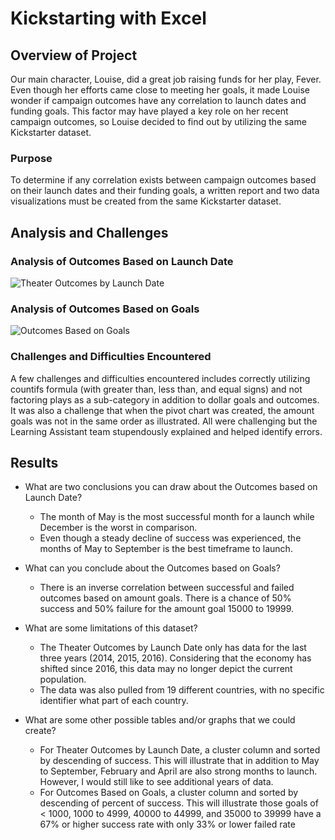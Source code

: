 # Kickstarting with Excel

## Overview of Project
Our main character, Louise, did a great job raising funds for her play, Fever. Even though her efforts came close to meeting her goals, it made Louise wonder if campaign outcomes have any correlation to launch dates and funding goals. This factor may have played a key role on her recent campaign outcomes, so Louise decided to find out by utilizing the same Kickstarter dataset.

### Purpose
To determine if any correlation exists between campaign outcomes based on their launch dates and their funding goals, a written report and two data visualizations must be created from the same Kickstarter dataset.

## Analysis and Challenges

### Analysis of Outcomes Based on Launch Date
![Theater Outcomes by Launch Date](https://github.com/lramirez1619/module-1-kickstarter-analysis/blob/fe3c58bc7b30099494ce59b23dfe4457d4a64cc0/Resources/Theater_Outcomes_vs_Launch.png)

### Analysis of Outcomes Based on Goals
![Outcomes Based on Goals](https://github.com/lramirez1619/module-1-kickstarter-analysis/blob/fe3c58bc7b30099494ce59b23dfe4457d4a64cc0/Resources/Outcomes%20Based%20on%20Goals.png)

### Challenges and Difficulties Encountered
A few challenges and difficulties encountered includes correctly utilizing countifs formula (with greater than, less than, and equal signs) and not factoring plays as a sub-category in addition to dollar goals and outcomes. It was also a challenge that when the pivot chart was created, the amount goals was not in the same order as illustrated. All were challenging but the Learning Assistant team stupendously explained and helped identify errors.

## Results

- What are two conclusions you can draw about the Outcomes based on Launch Date?
	- The month of May is the most successful month for a launch while December is the worst in comparison. 
	- Even though a steady decline of success was experienced, the months of May to September is the best timeframe to launch.

- What can you conclude about the Outcomes based on Goals?
	- There is an inverse correlation between successful and failed outcomes based on amount goals. There is a chance of 50% success and 50% failure for the amount goal 15000 to 19999.

- What are some limitations of this dataset?
	- The Theater Outcomes by Launch Date only has data for the last three years (2014, 2015, 2016). Considering that the economy has shifted since 2016, this data may no longer depict the current population. 
	- The data was also pulled from 19 different countries, with no specific identifier what part of each country. 

- What are some other possible tables and/or graphs that we could create?
	- For Theater Outcomes by Launch Date, a cluster column and sorted by descending of success.  This will illustrate that in addition to May to September, February and April are also strong months to launch. However, I would still like to see additional years of data. 
	- For Outcomes Based on Goals, a cluster column and sorted by descending of percent of success. This will illustrate those goals of < 1000, 1000 to 4999, 40000 to 44999, and 35000 to 39999 have a 67% or higher success rate with only 33% or lower failed rate
